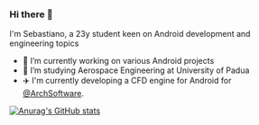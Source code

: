 ### Hi there 👋

I'm Sebastiano, a 23y student keen on Android development and engineering topics

- 🔭 I’m currently working on various Android projects
- 🚀 I’m studying Aerospace Engineering at University of Padua
- :airplane: I'm currently developing a CFD engine for Android for [@ArchSoftware](https://github.com/ArchSoftware).

[![Anurag's GitHub stats](https://github-readme-stats.vercel.app/api?username=arch-dev&show_icons=true&theme=tokyonight)](https://github.com/anuraghazra/github-readme-stats)
